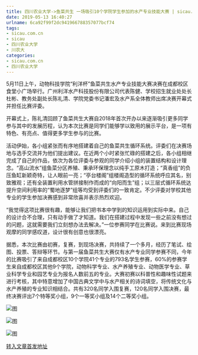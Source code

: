 ```yaml
---
title: 四川农业大学->鱼菜共生 一场吸引10个学院学生参加的水产专业技能大赛 | sicau.com.cn
date: 2019-05-13 16:40:27
urlname: 6ca92f99f2dc941966788357077bcf74
tags: 
- sicau.com.cn
- sicau
- 四川农业大学
- 川农大
categories:
- sicau.com.cn
- 四川农业大学
---
```



5月11日上午，动物科技学院“利洋杯”鱼菜共生水产专业技能大赛决赛在成都校区食堂小广场举行。广州利洋水产科技股份有限公司代表陈健、学校招生就业处处长杜彬、教务处副处长陈礼清、学院党委书记潘宏及水产系全体教师出席决赛开幕式并担任比赛评委。

开幕式上，陈礼清回顾了鱼菜共生大赛自2018年首次开办以来逐渐吸引更多同学参与其中的发展历程，认为本次比赛是同学们能够学以致用的展示平台，是一项有特色、有亮点、值得更多学生参与的比赛。

活动伊始，各小组紧张而有序地搭建着自己的鱼菜共生循环系统。评委们在决赛场地与选手交流并为他们提出建议。在近两个小时紧张忙碌的搭建之后，各小组相继完成了自己的作品，依次为各位评委与参观的同学介绍小组的装置结构和设计理念。“高山流水”组鱼菜分区养殖、秉承环保理念以纯手工原木打造；“真香组”的负压鱼缸新颖奇特，让人眼前一亮；“亭台楼阁”组楼阁造型的循环系统呼应其名，别致雅观；还有全装置利用水管拼接制作而成的“向阳而生”组；以三层式循环系统达提升空间利用率的“蜀地逐梦”组等均受到评委们的一致肯定。不少评委对学校其他专业的学生参加决赛感到非常欣喜并表示热烈欢迎。

“我觉得这项比赛很有趣，能够让我们把书本中学到的知识运用到实际中来。自己的设计合不合理，只有动手做了才知道。我们在搭建过程中发现一些之前没有想过的问题，这就需要我们立刻想办法去解决。”一位参赛同学在比赛说。来到比赛现场观摩的同学感叹道，设计很有创意也很漂亮。

据悉，本次比赛由初赛，复赛，到现场决赛，共持续了一个多月，经历了笔试、绘图、投票、答辩等环节。与第一届鱼菜共生大赛仅有水产专业同学参赛不同，今年的比赛吸引了来自成都校区10个学院41个专业的793名学生参赛，60%的参赛学生来自成都校区其他9个学院，动物科学专业、水产养殖专业、动物医学专业、草业科学专业和园艺专业为报名人数前五的专业。大赛初赛以科普性和趣味性试题来进行考核，其中特意增加了中国古典文学中与水产相关的诗词填空，将传统文化与水产养殖的专业知识相结合。共有320名同学入围复赛，120名同学入围决赛，最终决赛评出7个特等奖小组，9个一等奖小组及14个二等奖小组。



![图](https://news.sicau.edu.cn/__local/A/41/B2/C7D71A48EB4E23B08F23657F58A_E6D88C2D_6192A.png)

![图](https://news.sicau.edu.cn/__local/2/A3/56/D94D5B29E8DA6E1AAED18769D01_9ABDE249_1D019.jpg)

![图](https://news.sicau.edu.cn/__local/B/53/C6/716593F1255F6E5765DEE13A27A_EC61E542_23201.jpg)

[转入文章首发地址](https://news.sicau.edu.cn/info/1078/51167.htm)